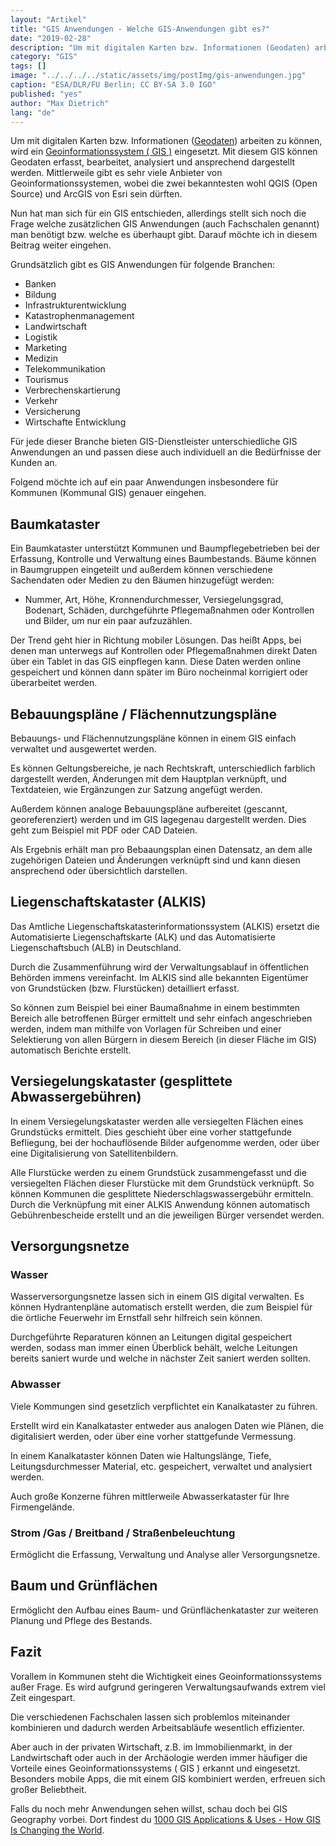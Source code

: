```yaml
---
layout: "Artikel"
title: "GIS Anwendungen - Welche GIS-Anwendungen gibt es?"
date: "2019-02-28"
description: "Um mit digitalen Karten bzw. Informationen (Geodaten) arbeiten zu können, wird ein Geoinformationssystem ( GIS ) eingesetzt. Mit diesem GIS können Geodaten erfasst, bearbeitet, analysiert und ansprechend dargestellt werden."
category: "GIS"
tags: []
image: "../../../../static/assets/img/postImg/gis-anwendungen.jpg"
caption: "ESA/DLR/FU Berlin; CC BY-SA 3.0 IGO"
published: "yes"
author: "Max Dietrich"
lang: "de"
---
```


Um mit digitalen Karten bzw. Informationen ([Geodaten](/gis/was-sind-geodaten)) arbeiten zu können, wird ein [Geoinformationssystem ( GIS )](/gis/was-ist-gis "Was ist GIS?") eingesetzt. Mit diesem GIS können Geodaten erfasst, bearbeitet, analysiert und ansprechend dargestellt werden. Mittlerweile gibt es sehr viele Anbieter von Geoinformationssystemen, wobei die zwei bekanntesten wohl QGIS (Open Source) und ArcGIS von Esri sein dürften.

Nun hat man sich für ein GIS entschieden, allerdings stellt sich noch die Frage welche zusätzlichen GIS Anwendungen (auch Fachschalen genannt) man benötigt bzw. welche es überhaupt gibt. Darauf möchte ich in diesem Beitrag weiter eingehen.

Grundsätzlich gibt es GIS Anwendungen für folgende Branchen:

*   Banken
*   Bildung
*   Infrastrukturentwicklung
*   Katastrophenmanagement
*   Landwirtschaft
*   Logistik
*   Marketing
*   Medizin
*   Telekommunikation
*   Tourismus
*   Verbrechenskartierung
*   Verkehr
*   Versicherung
*   Wirtschafte Entwicklung

Für jede dieser Branche bieten GIS-Dienstleister unterschiedliche GIS Anwendungen an und passen diese auch individuell an die Bedürfnisse der Kunden an.

Folgend möchte ich auf ein paar Anwendungen insbesondere für Kommunen (Kommunal GIS) genauer eingehen.

## Baumkataster

Ein Baumkataster unterstützt Kommunen und Baumpflegebetrieben bei der Erfassung, Kontrolle und Verwaltung eines Baumbestands. Bäume können in Baumgruppen eingeteilt und außerdem können verschiedene Sachendaten oder Medien zu den Bäumen hinzugefügt werden:

*   Nummer, Art, Höhe, Kronnendurchmesser, Versiegelungsgrad, Bodenart, Schäden, durchgeführte Pflegemaßnahmen oder Kontrollen und Bilder, um nur ein paar aufzuzählen.

Der Trend geht hier in Richtung mobiler Lösungen. Das heißt Apps, bei denen man unterwegs auf Kontrollen oder Pflegemaßnahmen direkt Daten über ein Tablet in das GIS einpflegen kann. Diese Daten werden online gespeichert und können dann später im Büro nocheinmal korrigiert oder überarbeitet werden.

## Bebauungspläne / Flächennutzungspläne

Bebauungs- und Flächennutzungspläne können in einem GIS einfach verwaltet und ausgewertet werden.

Es können Geltungsbereiche, je nach Rechtskraft, unterschiedlich farblich dargestellt werden, Änderungen mit dem Hauptplan verknüpft, und Textdateien, wie Ergänzungen zur Satzung angefügt werden.

Außerdem können analoge Bebauungspläne aufbereitet (gescannt, georeferenziert) werden und im GIS lagegenau dargestellt werden. Dies geht zum Beispiel mit PDF oder CAD Dateien.

Als Ergebnis erhält man pro Bebaaungsplan einen Datensatz, an dem alle zugehörigen Dateien und Änderungen verknüpft sind und kann diesen ansprechend oder übersichtlich darstellen.

## Liegenschaftskataster (ALKIS)

Das Amtliche Liegenschaftskatasterinformationssystem (ALKIS) ersetzt die Automatisierte Liegenschaftskarte (ALK) und das Automatisierte Liegenschaftsbuch (ALB) in Deutschland.

Durch die Zusammenführung wird der Verwaltungsablauf in öffentlichen Behörden immens vereinfacht. Im ALKIS sind alle bekannten Eigentümer von Grundstücken (bzw. Flurstücken) detailliert erfasst.

So können zum Beispiel bei einer Baumaßnahme in einem bestimmten Bereich alle betroffenen Bürger ermittelt und sehr einfach angeschrieben werden, indem man mithilfe von Vorlagen für Schreiben und einer Selektierung von allen Bürgern in diesem Bereich (in dieser Fläche im GIS) automatisch Berichte erstellt.

## Versiegelungskataster (gesplittete Abwassergebühren)

In einem Versiegelungskataster werden alle versiegelten Flächen eines Grundstücks ermittelt. Dies geschieht über eine vorher stattgefunde Befliegung, bei der hochauflösende Bilder aufgenomme werden, oder über eine Digitalisierung von Satellitenbildern.

Alle Flurstücke werden zu einem Grundstück zusammengefasst und die versiegelten Flächen dieser Flurstücke mit dem Grundstück verknüpft. So können Kommunen die gesplittete Niederschlagswassergebühr ermitteln. Durch die Verknüpfung mit einer ALKIS Anwendung können automatisch Gebührenbescheide erstellt und an die jeweiligen Bürger versendet werden.

## Versorgungsnetze

### Wasser


Wasserversorgungsnetze lassen sich in einem GIS digital verwalten. Es können Hydrantenpläne automatisch erstellt werden, die zum Beispiel für die örtliche Feuerwehr im Ernstfall sehr hilfreich sein können.

Durchgeführte Reparaturen können an Leitungen digital gespeichert werden, sodass man immer einen Überblick behält, welche Leitungen bereits saniert wurde und welche in nächster Zeit saniert werden sollten.

### Abwasser

Viele Kommungen sind gesetzlich verpflichtet ein Kanalkataster zu führen.

Erstellt wird ein Kanalkataster entweder aus analogen Daten wie Plänen, die digitalisiert werden, oder über eine vorher stattgefunde Vermessung.

In einem Kanalkataster können Daten wie Haltungslänge, Tiefe, Leitungsdurchmesser Material, etc. gespeichert, verwaltet und analysiert werden.

Auch große Konzerne führen mittlerweile Abwasserkataster für Ihre Firmengelände.

### Strom /Gas / Breitband / Straßenbeleuchtung

Ermöglicht die Erfassung, Verwaltung und Analyse aller Versorgungsnetze.

## Baum und Grünflächen

Ermöglicht den Aufbau eines Baum- und Grünflächenkataster zur weiteren Planung und Pflege des Bestands.

## Fazit

Vorallem in Kommunen steht die Wichtigkeit eines Geoinformationssystems außer Frage. Es wird aufgrund geringeren Verwaltungsaufwands extrem viel Zeit eingespart.

Die verschiedenen Fachschalen lassen sich problemlos miteinander kombinieren und dadurch werden Arbeitsabläufe wesentlich effizienter.

Aber auch in der privaten Wirtschaft, z.B. im Immobilienmarkt, in der Landwirtschaft oder auch in der Archäologie werden immer häufiger die Vorteile eines Geoinformationssystems ( GIS ) erkannt und eingesetzt. Besonders mobile Apps, die mit einem GIS kombiniert werden, erfreuen sich großer Beliebtheit.

Falls du noch mehr Anwendungen sehen willst, schau doch bei GIS Geography vorbei. Dort findest du [1000 GIS Applications & Uses - How GIS Is Changing the World](https://gisgeography.com/gis-applications-uses/).